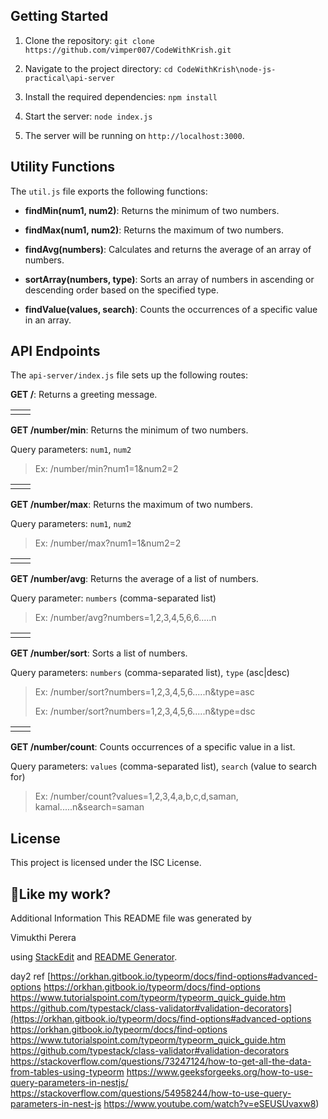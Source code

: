 ## Getting Started

1. Clone the repository: `git clone https://github.com/vimper007/CodeWithKrish.git`

2. Navigate to the project directory: `cd CodeWithKrish\node-js-practical\api-server`

3. Install the required dependencies: `npm install`

4. Start the server: `node index.js`

5. The server will be running on `http://localhost:3000`.

## Utility Functions

The `util.js` file exports the following functions:

- **findMin(num1, num2)**: Returns the minimum of two numbers.

- **findMax(num1, num2)**: Returns the maximum of two numbers.

- **findAvg(numbers)**: Calculates and returns the average of an array of numbers.

- **sortArray(numbers, type)**: Sorts an array of numbers in ascending or descending order based on the specified type.

- **findValue(values, search)**: Counts the occurrences of a specific value in an array.

## API Endpoints

The `api-server/index.js` file sets up the following routes:

**GET /**: Returns a greeting message.

|     |     |
| --- | --- |
|     |     |

**GET /number/min**: Returns the minimum of two numbers.

Query parameters: `num1`, `num2`

> Ex: /number/min?num1=1&num2=2

|     |     |
| --- | --- |
|     |     |

**GET /number/max**: Returns the maximum of two numbers.

Query parameters: `num1`, `num2`

> Ex: /number/max?num1=1&num2=2

|     |     |
| --- | --- |
|     |     |

**GET /number/avg**: Returns the average of a list of numbers.

Query parameter: `numbers` (comma-separated list)

> Ex: /number/avg?numbers=1,2,3,4,5,6,6.....n

|     |     |
| --- | --- |
|     |     |

**GET /number/sort**: Sorts a list of numbers.

Query parameters: `numbers` (comma-separated list), `type` (asc|desc)

> Ex: /number/sort?numbers=1,2,3,4,5,6.....n&type=asc
>
> Ex: /number/sort?numbers=1,2,3,4,5,6.....n&type=dsc

|     |     |
| --- | --- |
|     |     |

**GET /number/count**: Counts occurrences of a specific value in a list.

Query parameters: `values` (comma-separated list), `search` (value to search for)

> Ex: /number/count?values=1,2,3,4,a,b,c,d,saman,
> kamal.....n&search=saman

## License

This project is licensed under the ISC License.

## 💖Like my work?

Additional Information This README file was generated by

Vimukthi Perera

using [StackEdit](<[https://stackedit.io/app#](https://stackedit.io/app#)>) and [README Generator](<[https://readme-gen.vercel.app/app](https://readme-gen.vercel.app/app)>).

day2 ref
[https://orkhan.gitbook.io/typeorm/docs/find-options#advanced-options
https://orkhan.gitbook.io/typeorm/docs/find-options
https://www.tutorialspoint.com/typeorm/typeorm_quick_guide.htm
https://github.com/typestack/class-validator#validation-decorators](https://orkhan.gitbook.io/typeorm/docs/find-options#advanced-options
https://orkhan.gitbook.io/typeorm/docs/find-options
https://www.tutorialspoint.com/typeorm/typeorm_quick_guide.htm
https://github.com/typestack/class-validator#validation-decorators
https://stackoverflow.com/questions/73247124/how-to-get-all-the-data-from-tables-using-typeorm
https://www.geeksforgeeks.org/how-to-use-query-parameters-in-nestjs/
https://stackoverflow.com/questions/54958244/how-to-use-query-parameters-in-nest-js
https://www.youtube.com/watch?v=eSEUSUvaxw8)
